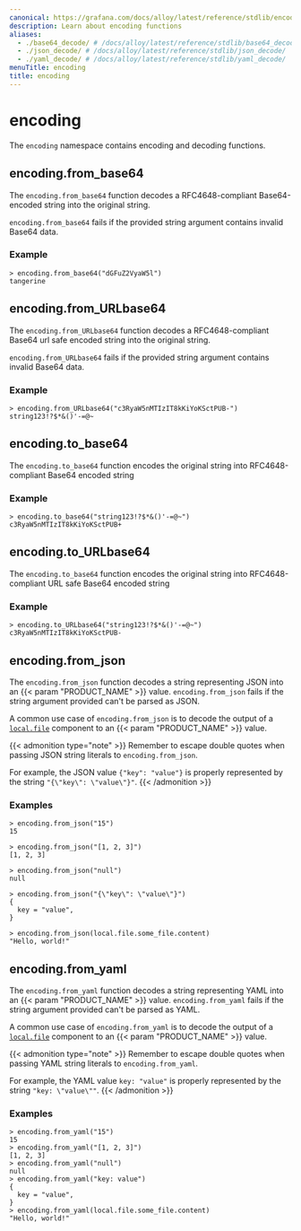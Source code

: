 ```yaml
---
canonical: https://grafana.com/docs/alloy/latest/reference/stdlib/encoding/
description: Learn about encoding functions
aliases:
  - ./base64_decode/ # /docs/alloy/latest/reference/stdlib/base64_decode/
  - ./json_decode/ # /docs/alloy/latest/reference/stdlib/json_decode/
  - ./yaml_decode/ # /docs/alloy/latest/reference/stdlib/yaml_decode/
menuTitle: encoding
title: encoding
---
```


# encoding

The `encoding` namespace contains encoding and decoding functions.

## encoding.from_base64

The `encoding.from_base64` function decodes a RFC4648-compliant Base64-encoded string into the original string.

`encoding.from_base64` fails if the provided string argument contains invalid Base64 data.

### Example

```text
> encoding.from_base64("dGFuZ2VyaW5l")
tangerine
```

## encoding.from_URLbase64

The `encoding.from_URLbase64` function decodes a RFC4648-compliant Base64 url safe encoded string into the original string.

`encoding.from_URLbase64` fails if the provided string argument contains invalid Base64 data.

### Example

```
> encoding.from_URLbase64("c3RyaW5nMTIzIT8kKiYoKSctPUB-")
string123!?$*&()'-=@~
```

## encoding.to_base64

The `encoding.to_base64` function encodes the original string into RFC4648-compliant Base64 encoded string

### Example

```
> encoding.to_base64("string123!?$*&()'-=@~")
c3RyaW5nMTIzIT8kKiYoKSctPUB+
```

## encoding.to_URLbase64

The `encoding.to_base64` function encodes the original string into RFC4648-compliant URL safe Base64 encoded string

### Example

```
> encoding.to_URLbase64("string123!?$*&()'-=@~")
c3RyaW5nMTIzIT8kKiYoKSctPUB-
```

## encoding.from_json

The `encoding.from_json` function decodes a string representing JSON into an {{< param "PRODUCT_NAME" >}} value.
`encoding.from_json` fails if the string argument provided can't be parsed as JSON.

A common use case of `encoding.from_json` is to decode the output of a [`local.file`][] component to an {{< param "PRODUCT_NAME" >}} value.

{{< admonition type="note" >}}
Remember to escape double quotes when passing JSON string literals to `encoding.from_json`.

For example, the JSON value `{"key": "value"}` is properly represented by the string `"{\"key\": \"value\"}"`.
{{< /admonition >}}

### Examples

```alloy
> encoding.from_json("15")
15

> encoding.from_json("[1, 2, 3]")
[1, 2, 3]

> encoding.from_json("null")
null

> encoding.from_json("{\"key\": \"value\"}")
{
  key = "value",
}

> encoding.from_json(local.file.some_file.content)
"Hello, world!"
```

## encoding.from_yaml

The `encoding.from_yaml` function decodes a string representing YAML into an {{< param "PRODUCT_NAME" >}} value.
`encoding.from_yaml` fails if the string argument provided can't be parsed as YAML.

A common use case of `encoding.from_yaml` is to decode the output of a [`local.file`][] component to an {{< param "PRODUCT_NAME" >}} value.

{{< admonition type="note" >}}
 Remember to escape double quotes when passing YAML string literals to `encoding.from_yaml`.

For example, the YAML value `key: "value"` is properly represented by the string `"key: \"value\""`.
{{< /admonition >}}

### Examples

```alloy
> encoding.from_yaml("15")
15
> encoding.from_yaml("[1, 2, 3]")
[1, 2, 3]
> encoding.from_yaml("null")
null
> encoding.from_yaml("key: value")
{
  key = "value",
}
> encoding.from_yaml(local.file.some_file.content)
"Hello, world!"
```

[`local.file`]: ../../components/local/local.file/
